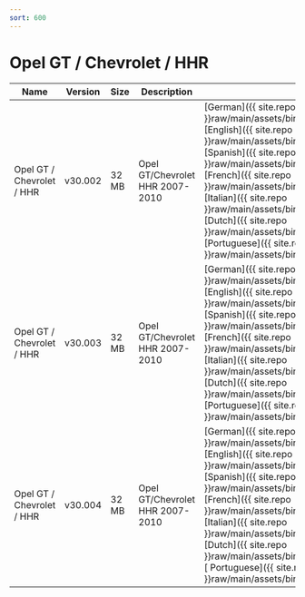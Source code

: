 ```yaml
---
sort: 600
---
```


# Opel GT / Chevrolet / HHR

| Name                      | Version | Size  | Description                     | Languages                                                                                                                                                                                                                                                                                                                                                                                                                                                                                                                                                                                                                                                                                                                              |
| ------------------------- | ------- | ----- | ------------------------------- | -------------------------------------------------------------------------------------------------------------------------------------------------------------------------------------------------------------------------------------------------------------------------------------------------------------------------------------------------------------------------------------------------------------------------------------------------------------------------------------------------------------------------------------------------------------------------------------------------------------------------------------------------------------------------------------------------------------------------------------- |
| Opel GT / Chevrolet / HHR | v30.002 | 32 MB | Opel GT/Chevrolet HHR 2007-2010 | [German]({{ site.repo }}raw/main/assets/binfiles/tech2_card_opel_gt_chevrolet_hhr_v30.002_de.zip)<br>[English]({{ site.repo }}raw/main/assets/binfiles/tech2_card_opel_gt_chevrolet_hhr_v30.002_en.zip)<br>[Spanish]({{ site.repo }}raw/main/assets/binfiles/tech2_card_opel_gt_chevrolet_hhr_v30.002_es.zip)<br>[French]({{ site.repo }}raw/main/assets/binfiles/tech2_card_opel_gt_chevrolet_hhr_v30.002_fr.zip)<br>[Italian]({{ site.repo }}raw/main/assets/binfiles/tech2_card_opel_gt_chevrolet_hhr_v30.002_it.zip)<br>[Dutch]({{ site.repo }}raw/main/assets/binfiles/tech2_card_opel_gt_chevrolet_hhr_v30.002_nl.zip)<br>[Portuguese]({{ site.repo }}raw/main/assets/binfiles/tech2_card_opel_gt_chevrolet_hhr_v30.002_pt.zip)  |
| Opel GT / Chevrolet / HHR | v30.003 | 32 MB | Opel GT/Chevrolet HHR 2007-2010 | [German]({{ site.repo }}raw/main/assets/binfiles/tech2_card_opel_gt_chevrolet_hhr_v30.003_de.zip)<br>[English]({{ site.repo }}raw/main/assets/binfiles/tech2_card_opel_gt_chevrolet_hhr_v30.003_en.zip)<br>[Spanish]({{ site.repo }}raw/main/assets/binfiles/tech2_card_opel_gt_chevrolet_hhr_v30.003_es.zip)<br>[French]({{ site.repo }}raw/main/assets/binfiles/tech2_card_opel_gt_chevrolet_hhr_v30.003_fr.zip)<br>[Italian]({{ site.repo }}raw/main/assets/binfiles/tech2_card_opel_gt_chevrolet_hhr_v30.003_it.zip)<br>[Dutch]({{ site.repo }}raw/main/assets/binfiles/tech2_card_opel_gt_chevrolet_hhr_v30.003_nl.zip)<br>[Portuguese]({{ site.repo }}raw/main/assets/binfiles/tech2_card_opel_gt_chevrolet_hhr_v30.003_pt.zip)  |
| Opel GT / Chevrolet / HHR | v30.004 | 32 MB | Opel GT/Chevrolet HHR 2007-2010 | [German]({{ site.repo }}raw/main/assets/binfiles/tech2_card_opel_gt_chevrolet_hhr_v30.004_de.zip)<br>[English]({{ site.repo }}raw/main/assets/binfiles/tech2_card_opel_gt_chevrolet_hhr_v30.004_en.zip)<br>[Spanish]({{ site.repo }}raw/main/assets/binfiles/tech2_card_opel_gt_chevrolet_hhr_v30.004_es.zip)<br>[French]({{ site.repo }}raw/main/assets/binfiles/tech2_card_opel_gt_chevrolet_hhr_v30.004_fr.zip)<br>[Italian]({{ site.repo }}raw/main/assets/binfiles/tech2_card_opel_gt_chevrolet_hhr_v30.004_it.zip)<br>[Dutch]({{ site.repo }}raw/main/assets/binfiles/tech2_card_opel_gt_chevrolet_hhr_v30.004_nl.zip)<br>[ Portuguese]({{ site.repo }}raw/main/assets/binfiles/tech2_card_opel_gt_chevrolet_hhr_v30.004_pt.zip) |
